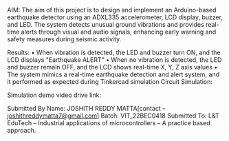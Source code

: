 AIM:
The aim of this project is to design and implement an Arduino-based earthquake detector using an ADXL335 accelerometer, LCD display, buzzer, and LED. The system detects unusual ground vibrations and provides real-time alerts through visual and audio signals, enhancing early warning and safety measures during seismic activity.

Results:
• When vibration is detected, the LED and buzzer turn ON, and the LCD displays "Earthquake ALERT"
• When no vibration is detected, the LED and buzzer remain OFF, and the LCD shows real-time X, Y, Z axis values
• The system mimics a real-time earthquake detection and alert system, and it performed as expected during Tinkercad simulation
Circuit Simulation:


Simulation demo video drive link:


Submitted By
Name: JOSHITH REDDY MATTA[contact – joshithreddymatta7@gmail.com]
 Batch: VIT_22BEC0418 
 Submitted To: L&T EduTech – Industrial applications of microcontrollers – A practice based approach.
